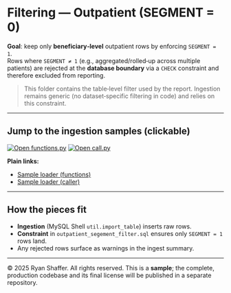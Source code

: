 # Filtering — Outpatient (SEGMENT = 0)

**Goal**: keep only **beneficiary‑level** outpatient rows by enforcing `SEGMENT = 1`.  
Rows where `SEGMENT ≠ 1` (e.g., aggregated/rolled‑up across multiple patients) are rejected at the **database boundary** via a `CHECK` constraint and therefore excluded from reporting.

> This folder contains the table‑level filter used by the report. Ingestion remains generic (no dataset‑specific filtering in code) and relies on this constraint.

---

## Jump to the ingestion samples (clickable)

[![Open functions.py](https://img.shields.io/badge/Open-functions.py-blue)](../../ingest/samples/example_carrier_claims_parallel_load_functions.py)
[![Open call.py](https://img.shields.io/badge/Open-call.py-blue)](../../ingest/samples/example_carrier_claims_parallel_load_call.py)

**Plain links:**  
- [Sample loader (functions)](../../ingest/samples/example_carrier_claims_parallel_load_functions.py)  
- [Sample loader (caller)](../../ingest/samples/example_carrier_claims_parallel_load_call.py)

---

## How the pieces fit

- **Ingestion** (MySQL Shell `util.import_table`) inserts raw rows.  
- **Constraint** in `outpatient_segement_filter.sql` ensures only `SEGMENT = 1` rows land.  
- Any rejected rows surface as warnings in the ingest summary.

---

© 2025 Ryan Shaffer. All rights reserved. This is a **sample**; the complete, production codebase and its final license will be published in a separate repository.
